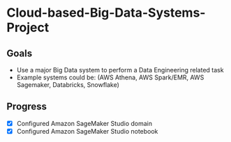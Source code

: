 # Cloud-based-Big-Data-Systems-Project
## Goals
* Use a major Big Data system to perform a Data Engineering related task
* Example systems could be:  (AWS Athena, AWS Spark/EMR, AWS Sagemaker, Databricks, Snowflake)

## Progress
 -[x] Configured Amazon SageMaker Studio domain
 -[x] Configured Amazon SageMaker Studio notebook
